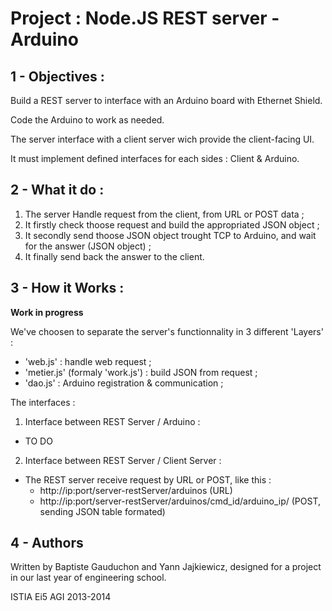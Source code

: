 Project : Node.JS REST server - Arduino
=======================================

1 - Objectives :
----------------
Build a REST server to interface with an Arduino board with Ethernet Shield.

Code the Arduino to work as needed.

The server interface with a client server wich provide the client-facing UI.

It must implement defined interfaces for each sides : Client & Arduino.


2 - What it do :
----------------

1. The server Handle request from the client, from URL or POST data ;
2. It firstly check thoose request and build the appropriated JSON object ;
3. It secondly send thoose JSON object trought TCP to Arduino, and wait for the answer (JSON object) ;
4. It finally send back the answer to the client.


3 - How it Works :
------------------
**Work in progress**
 
We've choosen to separate the server's functionnality in 3 different 'Layers' :
 * 'web.js' : handle web request ;
 * 'metier.js' (formaly 'work.js') : build JSON from request ;
 * 'dao.js' : Arduino registration & communication ;

The interfaces :
 
1. Interface between REST Server / Arduino :
  * TO DO

2. Interface between REST Server / Client Server :
  * The REST server receive request by URL or POST, like this :
    * http://ip:port/server-restServer/arduinos (URL)
    * http://ip:port/server-restServer/arduinos/cmd_id/arduino_ip/ (POST, sending JSON table formated)
 

4 - Authors
-----------
Written by Baptiste Gauduchon and Yann Jajkiewicz, designed for a project in our last year of engineering school.

ISTIA Ei5 AGI 2013-2014
